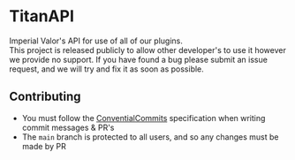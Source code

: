 # TitanAPI
Imperial Valor's API for use of all of our plugins.  
This project is released publicly to allow other developer's to use it however we provide no support. If you have found a bug please submit an issue request, and we will try and fix it as soon as possible.
## Contributing
- You must follow the [ConventialCommits](https://www.conventionalcommits.org/en/v1.0.0/) specification when writing commit messages & PR's
- The `main` branch is protected to all users, and so any changes must be made by PR
